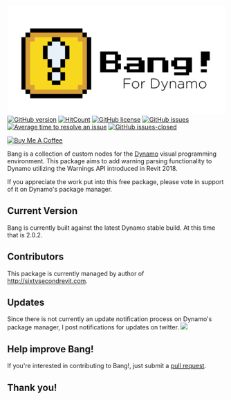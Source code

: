 ![Image](https://github.com/johnpierson/BangForDynamo/blob/master/_graphics/BangLogo.png)
[![GitHub version](https://badge.fury.io/gh/Naereen%2FStrapDown.js.svg)](https://github.com/Naereen/StrapDown.js)
[![HitCount](http://hits.dwyl.io/Naereen/badges.svg)](http://hits.dwyl.io/Naereen/badges)
[![GitHub license](https://img.shields.io/github/license/Naereen/StrapDown.js.svg)](https://github.com/Naereen/StrapDown.js/blob/master/LICENSE)
[![GitHub issues](https://img.shields.io/github/issues/Naereen/StrapDown.js.svg)](https://GitHub.com/Naereen/StrapDown.js/issues/)
[![Average time to resolve an issue](http://isitmaintained.com/badge/resolution/Naereen/badges.svg)](http://isitmaintained.com/project/Naereen/badges "Average time to resolve an issue")
[![GitHub issues-closed](https://img.shields.io/github/issues-closed/Naereen/StrapDown.js.svg)](https://GitHub.com/Naereen/StrapDown.js/issues?q=is%3Aissue+is%3Aclosed)

<a href="https://www.buymeacoffee.com/j0hnp" target="_blank"><img src="https://www.buymeacoffee.com/assets/img/custom_images/orange_img.png" alt="Buy Me A Coffee" style="height: 41px !important;width: 174px !important;box-shadow: 0px 3px 2px 0px rgba(190, 190, 190, 0.5) !important;-webkit-box-shadow: 0px 3px 2px 0px rgba(190, 190, 190, 0.5) !important;" ></a>

Bang is a collection of custom nodes for the [Dynamo](http://www.dynamobim.org) visual programming environment. This package aims to add warning parsing functionality to Dynamo utilizing the Warnings API introduced in Revit 2018. 

If you appreciate the work put into this free package, please vote in support of it on Dynamo's package manager.

## Current Version
Bang is currently built against the latest Dynamo stable build. At this time that is 2.0.2.

## Contributors
This package is currently managed by author of http://sixtysecondrevit.com.

## Updates
Since there is not currently an update notification process on Dynamo's package manager, I post notifications for updates on twitter.
[![](https://img.shields.io/twitter/follow/60secondrevit.svg?label=Follow&style=social)](https://twitter.com/60secondrevit)


## Help improve Bang!
If you're interested in contributing to Bang!, just submit a [pull request](https://github.com/johnpierson/BangForDynamo/pulls).

## Thank you!

